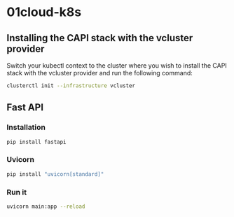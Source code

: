 # 01cloud-k8s

## Installing the CAPI stack with the vcluster provider
Switch your kubectl context to the cluster where you wish to install the CAPI stack with the vcluster provider and run the following command:

```bash
clusterctl init --infrastructure vcluster
```

## Fast API

### Installation
```bash
pip install fastapi
```
### Uvicorn
``` bash
pip install "uvicorn[standard]"
```
### Run it
```bash
uvicorn main:app --reload
```
